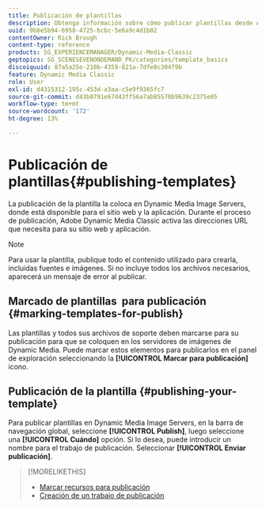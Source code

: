 ```yaml
---
title: Publicación de plantillas
description: Obtenga información sobre cómo publicar plantillas desde Adobe Dynamic Media Classic.
uuid: 9b8e5b94-6958-4725-bcbc-5e6a9c4d1b02
contentOwner: Rick Brough
content-type: reference
products: SG_EXPERIENCEMANAGER/Dynamic-Media-Classic
geptopics: SG_SCENESEVENONDEMAND_PK/categories/template_basics
discoiquuid: 87a5a25e-210b-4359-821a-7dfe8c304f9b
feature: Dynamic Media Classic
role: User
exl-id: d4315312-195c-453d-a3aa-c5e9f9365fc7
source-git-commit: d43b0791e67d43ff56a7ab85570b9639c2375e05
workflow-type: tm+mt
source-wordcount: '172'
ht-degree: 13%

---
```


# Publicación de plantillas{#publishing-templates}

La publicación de la plantilla la coloca en Dynamic Media Image Servers, donde está disponible para el sitio web y la aplicación. Durante el proceso de publicación, Adobe Dynamic Media Classic activa las direcciones URL que necesita para su sitio web y aplicación.

>[!NOTE]
>
>Para usar la plantilla, publique todo el contenido utilizado para crearla, incluidas fuentes e imágenes. Si no incluye todos los archivos necesarios, aparecerá un mensaje de error al publicar.

## Marcado de plantillas  para publicación {#marking-templates-for-publish}

Las plantillas y todos sus archivos de soporte deben marcarse para su publicación para que se coloquen en los servidores de imágenes de Dynamic Media. Puede marcar estos elementos para publicarlos en el panel de exploración seleccionando la **[!UICONTROL Marcar para publicación]** icono.

## Publicación de la plantilla {#publishing-your-template}

Para publicar plantillas en Dynamic Media Image Servers, en la barra de navegación global, seleccione **[!UICONTROL Publish]**, luego seleccione una **[!UICONTROL Cuándo]** opción. Si lo desea, puede introducir un nombre para el trabajo de publicación. Seleccionar **[!UICONTROL Enviar publicación]**.

>[!MORELIKETHIS]
>
>* [Marcar recursos para publicación](publishing-files.md#publish_after_uploading)
>* [Creación de un trabajo de publicación](publishing-files.md#creating_a_publish_job)

